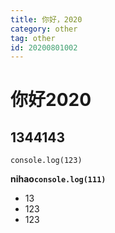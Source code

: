 ```yaml
---
title: 你好，2020
category: other
tag: other
id: 20200801002
---
```





# 你好2020
## 1344143

```
console.log(123)
```

**nihao`console.log(111)`**

- 13
- 123
- 123